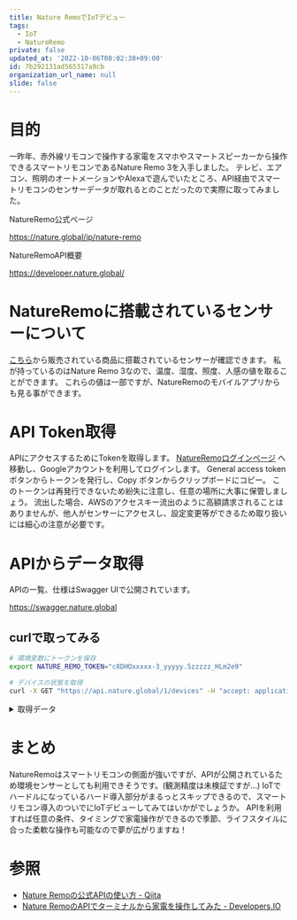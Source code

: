 ```yaml
---
title: Nature RemoでIoTデビュー
tags:
  - IoT
  - NatureRemo
private: false
updated_at: '2022-10-06T08:02:38+09:00'
id: 7b292131ad565317a9cb
organization_url_name: null
slide: false
---
```

# 目的
一昨年、赤外線リモコンで操作する家電をスマホやスマートスピーカーから操作できるスマートリモコンであるNature Remo 3を入手しました。
テレビ、エアコン、照明のオートメーションやAlexaで遊んでいたところ、API経由でスマートリモコンのセンサーデータが取れるとのことだったので実際に取ってみました。

NatureRemo公式ページ

https://nature.global/jp/nature-remo

NatureRemoAPI概要

https://developer.nature.global/

# NatureRemoに搭載されているセンサーについて

[こちら](https://nature.global/jp/nature-remo#block-edc294f4f33d7fbd6f1c)から販売されている商品に搭載されているセンサーが確認できます。
私が持っているのはNature Remo 3なので、温度、湿度、照度、人感の値を取ることができます。
これらの値は一部ですが、NatureRemoのモバイルアプリからも見る事ができます。

# API Token取得
APIにアクセスするためにTokenを取得します。
[NatureRemoログインページ](https://home.nature.global/) へ移動し、Googleアカウントを利用してログインします。
General access token ボタンからトークンを発行し、Copy ボタンからクリップボードにコピー。
このトークンは再発行できないため紛失に注意し、任意の場所に大事に保管しましょう。
流出した場合、AWSのアクセスキー流出のように高額請求されることはありませんが、他人がセンサーにアクセスし、設定変更等ができるため取り扱いには細心の注意が必要です。

# APIからデータ取得
APIの一覧、仕様はSwagger UIで公開されています。

https://swagger.nature.global

## curlで取ってみる
```bash
# 環境変数にトークンを保存
export NATURE_REMO_TOKEN="c8DHOxxxxx-3_yyyyy.5zzzzz_HLm2e9"

# デバイスの状態を取得
curl -X GET "https://api.nature.global/1/devices" -H "accept: application/json" -k --header "Authorization: Bearer ${NATURE_REMO_TOKEN}"
```

<details><summary>取得データ</summary>

```json
[
  {
    "name": "寝室",
    "id": "8507f8de-044a-44c1-9ac3-4bdb515f09b0",
    "created_at": "2020-12-22T02:50:41Z",
    "updated_at": "2022-09-26T12:02:27Z",
    "mac_address": "ac:67:b2:ef:b1:64",
    "bt_mac_address": "ac:67:b2:ef:b1:66",
    "serial_number": "1W3201000xxxxx",
    "firmware_version": "Remo/1.6.6",
    "temperature_offset": 0,
    "humidity_offset": 0,
    "users": [
      {
        "id": "d2bf4f6d-774c-46f1-81fd-216cb73xxxxx",
        "nickname": "@libra189",
        "superuser": true
      }
    ],
    "newest_events": {
      "hu": {
        "val": 73,
        "created_at": "2022-09-29T01:46:02Z"
      },
      "il": {
        "val": 0,
        "created_at": "2022-09-29T01:45:42Z"
      },
      "mo": {
        "val": 1,
        "created_at": "2022-09-29T01:15:27Z"
      },
      "te": {
        "val": 24.8,
        "created_at": "2022-09-29T01:47:02Z"
      }
    }
  },
  {
    "name": "リビング",
    "id": "a81b6d96-2a9e-4565-9da6-fac74ed3dba4",
    "created_at": "2020-12-22T02:35:11Z",
    "updated_at": "2022-09-16T19:35:24Z",
    "mac_address": "f4:cf:a2:83:d3:6c",
    "bt_mac_address": "f4:cf:a2:83:d3:6e",
    "serial_number": "1W3201000xxxxx",
    "firmware_version": "Remo/1.9.0",
    "temperature_offset": 0,
    "humidity_offset": 0,
    "users": [
      {
        "id": "d2bf4f6d-774c-46f1-81fd-216cb73xxxxx",
        "nickname": "@libra189",
        "superuser": true
      }
    ],
    "newest_events": {
      "hu": {
        "val": 70,
        "created_at": "2022-09-29T01:52:05Z"
      },
      "il": {
        "val": 0,
        "created_at": "2022-09-29T01:31:06Z"
      },
      "mo": {
        "val": 1,
        "created_at": "2022-09-11T09:40:58Z"
      },
      "te": {
        "val": 25.8,
        "created_at": "2022-09-29T01:43:04Z"
      }
    }
  }
]

```
</details>

# まとめ
NatureRemoはスマートリモコンの側面が強いですが、APIが公開されているため環境センサーとしても利用できそうです。(観測精度は未検証ですが...)
IoTでハードルになっているハード導入部分がまるっとスキップできるので、スマートリモコン導入のついでにIoTデビューしてみてはいかがでしょうか。
APIを利用すれば任意の条件、タイミングで家電操作ができるので季節、ライフスタイルに合った柔軟な操作も可能なので夢が広がりますね！

# 参照

- [Nature Remoの公式APIの使い方 - Qiita](https://qiita.com/sohsatoh/items/b710ab3fa05e77ab2b0a)
- [Nature RemoのAPIでターミナルから家電を操作してみた - Developers.IO](https://dev.classmethod.jp/articles/nature-remo-api/)
